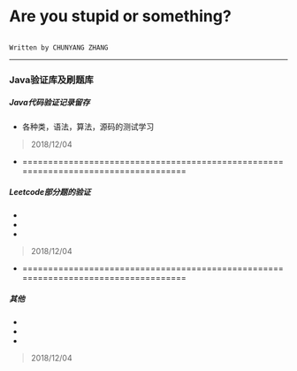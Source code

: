 # Are you stupid or something?

                                                                                  Written by CHUNYANG ZHANG
---
### Java验证库及刷题库
##### Java代码验证记录留存
* 各种类，语法，算法，源码的测试学习
> 2018/12/04
 
* ===================================================================================
##### Leetcode部分题的验证
* 
* 
* 
> 2018/12/04
* ===================================================================================
##### 其他
* 
* 
* 
> 2018/12/04
